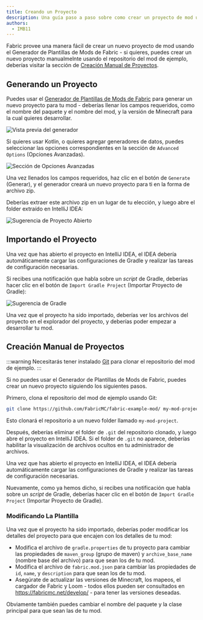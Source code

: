 ```yaml
---
title: Creando un Proyecto
description: Una guía paso a paso sobre como crear un proyecto de mod usando el generador de plantillas de mods de Fabric.
authors:
  - IMB11
---
```


Fabric provee una manera fácil de crear un nuevo proyecto de mod usando el Generador de Plantillas de Mods de Fabric - si quieres, puedes crear un nuevo proyecto manualmelnte usando el repositorio del mod de ejemplo, deberías visitar la sección de [Creación Manual de Proyectos](#manual-project-creation).

## Generando un Proyecto

Puedes usar el [Generador de Plantillas de Mods de Fabric](https://fabricmc.net/develop/template/) para generar un nuevo proyecto para tu mod - deberías llenar los campos requeridos, como el nombre del paquete y el nombre del mod, y la versión de Minecraft para la cual quieres desarrollar.

![Vista previa del generador](/assets/develop/getting-started/template-generator.png)

Si quieres usar Kotlin, o quieres agregar generadores de datos, puedes seleccionar las opciones correspondientes en la sección de `Advanced Options` (Opciones Avanzadas).

![Sección de Opciones Avanzadas](/assets/develop/getting-started/template-generator-advanced.png)

Una vez llenados los campos requeridos, haz clic en el botón de `Generate` (Generar), y el generador creará un nuevo proyecto para ti en la forma de archivo zip.

Deberías extraer este archivo zip en un lugar de tu elección, y luego abre el folder extraído en IntelliJ IDEA:

![Sugerencia de Proyecto Abierto](/assets/develop/getting-started/open-project.png)

## Importando el Proyecto

Una vez que has abierto el proyecto en IntelliJ IDEA, el IDEA debería automáticamente cargar las configuraciones de Gradle y realizar las tareas de configuración necesarias.

Si recibes una notificación que habla sobre un _script_ de Gradle, deberías hacer clic en el botón de `Import Gradle Project` (Importar Proyecto de Gradle):

![Sugerencia de Gradle](/assets/develop/getting-started/gradle-prompt.png)

Una vez que el proyecto ha sido importado, deberías ver los archivos del proyecto en el explorador del proyecto, y deberías poder empezar a desarrollar tu mod.

## Creación Manual de Proyectos

:::warning
Necesitarás tener instalado [Git](https://git-scm.com/) para clonar el repositorio del mod de ejemplo.
:::

Si no puedes usar el Generador de Plantillas de Mods de Fabric, puedes crear un nuevo proyecto siguiendo los siguientes pasos.

Primero, clona el repositorio del mod de ejemplo usando Git:

```sh
git clone https://github.com/FabricMC/fabric-example-mod/ my-mod-project
```

Esto clonará el repositorio a un nuevo folder llamado `my-mod-project`.

Después, deberías eliminar el folder de `.git` del repositorio clonado, y luego abre el proyecto en IntelliJ IDEA. Si el folder de `.git` no aparece, deberías habilitar la visualización de archivos ocultos en tu administrador de archivos.

Una vez que has abierto el proyecto en IntelliJ IDEA, el IDEA debería automáticamente cargar las configuraciones de Gradle y realizar las tareas de configuración necesarias.

Nuevamente, como ya hemos dicho, si recibes una notificación que habla sobre un _script_ de Gradle, deberías hacer clic en el botón de `Import Gradle Project` (Importar Proyecto de Gradle).

### Modificando La Plantilla

Una vez que el proyecto ha sido importado, deberías poder modificar los detalles del proyecto para que encajen con los detalles de tu mod:

- Modifica el archivo de `gradle.properties` de tu proyecto para cambiar las propiedades de `maven_group` (grupo de maven) y `archive_base_name` (nombre base del archivo) para que sean los de tu mod.
- Modifica el archivo de `fabric.mod.json` para cambiar las propiedades de `id`, `name`, y `description` para que sean los de tu mod.
- Asegúrate de actualizar las versiones de Minecraft, los mapeos, el cargador de Fabric y Loom - todos ellos pueden ser consultados en <https://fabricmc.net/develop/> - para tener las versiones deseadas.

Obviamente también puedes cambiar el nombre del paquete y la clase principal para que sean las de tu mod.
